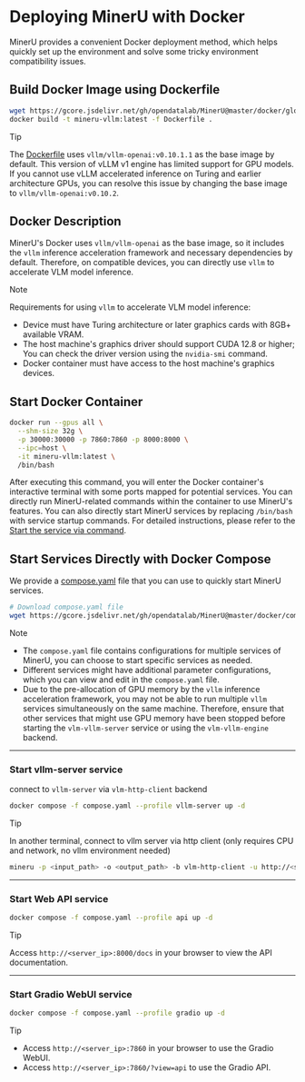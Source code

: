 # Deploying MinerU with Docker

MinerU provides a convenient Docker deployment method, which helps quickly set up the environment and solve some tricky environment compatibility issues.

## Build Docker Image using Dockerfile

```bash
wget https://gcore.jsdelivr.net/gh/opendatalab/MinerU@master/docker/global/Dockerfile
docker build -t mineru-vllm:latest -f Dockerfile .
```

> [!TIP]
> The [Dockerfile](https://github.com/opendatalab/MinerU/blob/master/docker/global/Dockerfile) uses `vllm/vllm-openai:v0.10.1.1` as the base image by default. This version of vLLM v1 engine has limited support for GPU models. 
> If you cannot use vLLM accelerated inference on Turing and earlier architecture GPUs, you can resolve this issue by changing the base image to `vllm/vllm-openai:v0.10.2`.

## Docker Description

MinerU's Docker uses `vllm/vllm-openai` as the base image, so it includes the `vllm` inference acceleration framework and necessary dependencies by default. Therefore, on compatible devices, you can directly use `vllm` to accelerate VLM model inference.

> [!NOTE]
> Requirements for using `vllm` to accelerate VLM model inference:
> 
> - Device must have Turing architecture or later graphics cards with 8GB+ available VRAM.
> - The host machine's graphics driver should support CUDA 12.8 or higher; You can check the driver version using the `nvidia-smi` command.
> - Docker container must have access to the host machine's graphics devices.

## Start Docker Container

```bash
docker run --gpus all \
  --shm-size 32g \
  -p 30000:30000 -p 7860:7860 -p 8000:8000 \
  --ipc=host \
  -it mineru-vllm:latest \
  /bin/bash
```

After executing this command, you will enter the Docker container's interactive terminal with some ports mapped for potential services. You can directly run MinerU-related commands within the container to use MinerU's features.
You can also directly start MinerU services by replacing `/bin/bash` with service startup commands. For detailed instructions, please refer to the [Start the service via command](https://opendatalab.github.io/MinerU/usage/quick_usage/#advanced-usage-via-api-webui-http-clientserver).

## Start Services Directly with Docker Compose

We provide a [compose.yaml](https://github.com/opendatalab/MinerU/blob/master/docker/compose.yaml) file that you can use to quickly start MinerU services.

```bash
# Download compose.yaml file
wget https://gcore.jsdelivr.net/gh/opendatalab/MinerU@master/docker/compose.yaml
```

>[!NOTE]
>
>- The `compose.yaml` file contains configurations for multiple services of MinerU, you can choose to start specific services as needed.
>- Different services might have additional parameter configurations, which you can view and edit in the `compose.yaml` file.
>- Due to the pre-allocation of GPU memory by the `vllm` inference acceleration framework, you may not be able to run multiple `vllm` services simultaneously on the same machine. Therefore, ensure that other services that might use GPU memory have been stopped before starting the `vlm-vllm-server` service or using the `vlm-vllm-engine` backend.

---

### Start vllm-server service
connect to `vllm-server` via `vlm-http-client` backend
  ```bash
  docker compose -f compose.yaml --profile vllm-server up -d
  ```
  >[!TIP]
  >In another terminal, connect to vllm server via http client (only requires CPU and network, no vllm environment needed)
  > ```bash
  > mineru -p <input_path> -o <output_path> -b vlm-http-client -u http://<server_ip>:30000
  > ```

---

### Start Web API service
  ```bash
  docker compose -f compose.yaml --profile api up -d
  ```
  >[!TIP]
  >Access `http://<server_ip>:8000/docs` in your browser to view the API documentation.

---

### Start Gradio WebUI service
  ```bash
  docker compose -f compose.yaml --profile gradio up -d
  ```
  >[!TIP]
  >
  >- Access `http://<server_ip>:7860` in your browser to use the Gradio WebUI.
  >- Access `http://<server_ip>:7860/?view=api` to use the Gradio API.
